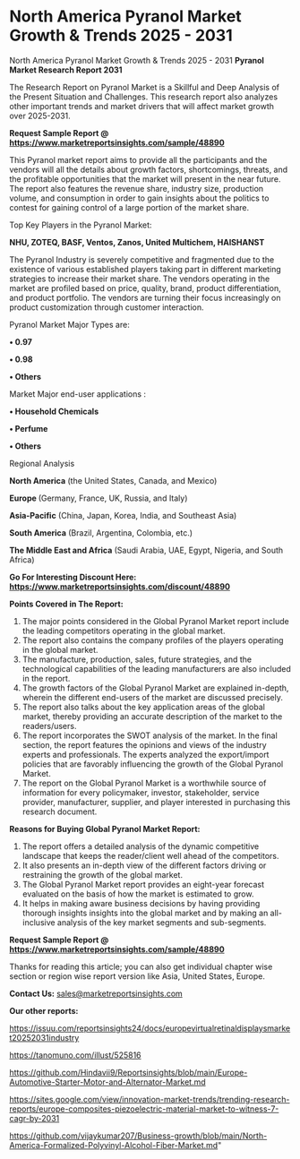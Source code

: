 # North America Pyranol Market Growth & Trends 2025 - 2031
 North America Pyranol Market Growth & Trends 2025 - 2031
<strong>Pyranol Market Research Report 2031</strong>

The Research Report on Pyranol Market is a Skillful and Deep Analysis of the Present Situation and Challenges. This research report also analyzes other important trends and market drivers that will affect market growth over 2025-2031.

<strong>Request Sample Report @ <a href=https://www.marketreportsinsights.com/sample/48890>https://www.marketreportsinsights.com/sample/48890</a></strong>

This Pyranol market report aims to provide all the participants and the vendors will all the details about growth factors, shortcomings, threats, and the profitable opportunities that the market will present in the near future. The report also features the revenue share, industry size, production volume, and consumption in order to gain insights about the politics to contest for gaining control of a large portion of the market share.

Top Key Players in the Pyranol Market:

<strong>NHU, ZOTEQ, BASF, Ventos, Zanos, United Multichem, HAISHANST</strong>

The Pyranol Industry is severely competitive and fragmented due to the existence of various established players taking part in different marketing strategies to increase their market share. The vendors operating in the market are profiled based on price, quality, brand, product differentiation, and product portfolio. The vendors are turning their focus increasingly on product customization through customer interaction.

Pyranol Market Major Types are:

<strong>•  0.97

•  0.98

•  Others</strong>

Market Major end-user applications :

<strong>•  Household Chemicals

•  Perfume

•  Others</strong>

Regional Analysis

</u><strong><b>North America</b></strong> (the United States, Canada, and Mexico)

<strong><b>Europe </b></strong>(Germany, France, UK, Russia, and Italy)

<strong><b>Asia-Pacific</b></strong> (China, Japan, Korea, India, and Southeast Asia)

<strong><b>South America</b></strong> (Brazil, Argentina, Colombia, etc.)

<strong><b>The Middle East and Africa</b></strong> (Saudi Arabia, UAE, Egypt, Nigeria, and South Africa)

<strong>Go For Interesting Discount Here: <a href=https://www.marketreportsinsights.com/discount/48890>https://www.marketreportsinsights.com/discount/48890</a></strong>

<strong>Points Covered in The Report:</strong>
<ol>
  <li>The major points considered in the Global Pyranol Market report include the leading competitors operating in the global market.</li>
  <li>The report also contains the company profiles of the players operating in the global market.</li>
  <li>The manufacture, production, sales, future strategies, and the technological capabilities of the leading manufacturers are also included in the report.</li>
  <li>The growth factors of the Global Pyranol Market are explained in-depth, wherein the different end-users of the market are discussed precisely.</li>
  <li>The report also talks about the key application areas of the global market, thereby providing an accurate description of the market to the readers/users.</li>
  <li>The report incorporates the SWOT analysis of the market. In the final section, the report features the opinions and views of the industry experts and professionals. The experts analyzed the export/import policies that are favorably influencing the growth of the Global Pyranol Market.</li>
  <li>The report on the Global Pyranol Market is a worthwhile source of information for every policymaker, investor, stakeholder, service provider, manufacturer, supplier, and player interested in purchasing this research document.</li>
</ol>
<strong>Reasons for Buying Global Pyranol Market Report:</strong>

<ol>
  <li>The report offers a detailed analysis of the dynamic competitive landscape that keeps the reader/client well ahead of the competitors.</li>
  <li>It also presents an in-depth view of the different factors driving or restraining the growth of the global market.</li>
  <li>The Global Pyranol Market report provides an eight-year forecast evaluated on the basis of how the market is estimated to grow.</li>
  <li>It helps in making aware business decisions by having providing thorough insights insights into the global market and by making an all-inclusive analysis of the key market segments and sub-segments.</li>
</ol>
<strong>Request Sample Report @ <a href=https://www.marketreportsinsights.com/sample/48890>https://www.marketreportsinsights.com/sample/48890</a></strong>


Thanks for reading this article; you can also get individual chapter wise section or region wise report version like Asia, United States, Europe.

<strong>Contact Us:</strong>
sales@marketreportsinsights.com

<strong>Our other reports:</strong>

<a href=https://issuu.com/reportsinsights24/docs/europevirtualretinaldisplaysmarket20252031industry>https://issuu.com/reportsinsights24/docs/europevirtualretinaldisplaysmarket20252031industry</a>

<a href=https://tanomuno.com/illust/525816>https://tanomuno.com/illust/525816</a>

<a href=https://github.com/Hindavii9/Reportsinsights/blob/main/Europe-Automotive-Starter-Motor-and-Alternator-Market.md>https://github.com/Hindavii9/Reportsinsights/blob/main/Europe-Automotive-Starter-Motor-and-Alternator-Market.md</a>

<a href=https://sites.google.com/view/innovation-market-trends/trending-research-reports/europe-composites-piezoelectric-material-market-to-witness-7-cagr-by-2031>https://sites.google.com/view/innovation-market-trends/trending-research-reports/europe-composites-piezoelectric-material-market-to-witness-7-cagr-by-2031</a>

<a href=https://github.com/vijaykumar207/Business-growth/blob/main/North-America-Formalized-Polyvinyl-Alcohol-Fiber-Market.md>https://github.com/vijaykumar207/Business-growth/blob/main/North-America-Formalized-Polyvinyl-Alcohol-Fiber-Market.md</a>"
